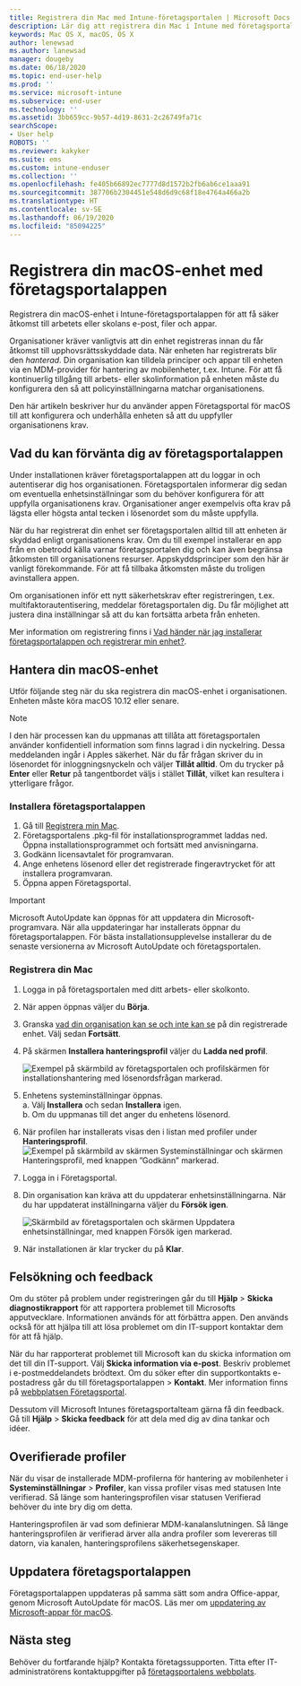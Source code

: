 ```yaml
---
title: Registrera din Mac med Intune-företagsportalen | Microsoft Docs
description: Lär dig att registrera din Mac i Intune med företagsportalappen.
keywords: Mac OS X, macOS, OS X
author: lenewsad
ms.author: lanewsad
manager: dougeby
ms.date: 06/18/2020
ms.topic: end-user-help
ms.prod: ''
ms.service: microsoft-intune
ms.subservice: end-user
ms.technology: ''
ms.assetid: 3bb659cc-9b57-4d19-8631-2c26749fa71c
searchScope:
- User help
ROBOTS: ''
ms.reviewer: kakyker
ms.suite: ems
ms.custom: intune-enduser
ms.collection: ''
ms.openlocfilehash: fe405b66892ec7777d8d1572b2fb6ab6ce1aaa91
ms.sourcegitcommit: 387706b2304451e548d6d9c68f18e4764a466a2b
ms.translationtype: HT
ms.contentlocale: sv-SE
ms.lasthandoff: 06/19/2020
ms.locfileid: "85094225"
---
```

# <a name="enroll-your-macos-device-using-the-company-portal-app"></a>Registrera din macOS-enhet med företagsportalappen  

Registrera din macOS-enhet i Intune-företagsportalappen för att få säker åtkomst till arbetets eller skolans e-post, filer och appar.

Organisationer kräver vanligtvis att din enhet registreras innan du får åtkomst till upphovsrättsskyddade data. När enheten har registrerats blir den *hanterad*. Din organisation kan tilldela principer och appar till enheten via en MDM-provider för hantering av mobilenheter, t.ex. Intune. För att få kontinuerlig tillgång till arbets- eller skolinformation på enheten måste du konfigurera den så att policyinställningarna matchar organisationens.  

Den här artikeln beskriver hur du använder appen Företagsportal för macOS till att konfigurera och underhålla enheten så att du uppfyller organisationens krav.  


## <a name="what-to-expect-from-the-company-portal-app"></a>Vad du kan förvänta dig av företagsportalappen

Under installationen kräver företagsportalappen att du loggar in och autentiserar dig hos organisationen. Företagsportalen informerar dig sedan om eventuella enhetsinställningar som du behöver konfigurera för att uppfylla organisationens krav. Organisationer anger exempelvis ofta krav på lägsta eller högsta antal tecken i lösenordet som du måste uppfylla.    

När du har registrerat din enhet ser företagsportalen alltid till att enheten är skyddad enligt organisationens krav. Om du till exempel installerar en app från en obetrodd källa varnar företagsportalen dig och kan även begränsa åtkomsten till organisationens resurser. Appskyddsprinciper som den här är vanligt förekommande. För att få tillbaka åtkomsten måste du troligen avinstallera appen. 

Om organisationen inför ett nytt säkerhetskrav efter registreringen, t.ex. multifaktorautentisering, meddelar företagsportalen dig. Du får möjlighet att justera dina inställningar så att du kan fortsätta arbeta från enheten.  

Mer information om registrering finns i [Vad händer när jag installerar företagsportalappen och registrerar min enhet?](what-happens-if-you-install-the-Company-Portal-app-and-enroll-your-device-in-intune-macos.md).  

## <a name="get-your-macos-device-managed"></a>Hantera din macOS-enhet  
Utför följande steg när du ska registrera din macOS-enhet i organisationen. Enheten måste köra macOS 10.12 eller senare.   

> [!NOTE]
> I den här processen kan du uppmanas att tillåta att företagsportalen använder konfidentiell information som finns lagrad i din nyckelring. Dessa meddelanden ingår i Apples säkerhet. När du får frågan skriver du in lösenordet för inloggningsnyckeln och väljer **Tillåt alltid**. Om du trycker på **Enter** eller **Retur** på tangentbordet väljs i stället **Tillåt**, vilket kan resultera i ytterligare frågor.  

### <a name="install-company-portal-app"></a>Installera företagsportalappen  
1. Gå till [Registrera min Mac](https://go.microsoft.com/fwlink/?linkid=853070).  
2. Företagsportalens .pkg-fil för installationsprogrammet laddas ned. Öppna installationsprogrammet och fortsätt med anvisningarna. 
3. Godkänn licensavtalet för programvaran. 
4. Ange enhetens lösenord eller det registrerade fingeravtrycket för att installera programvaran.  
5. Öppna appen Företagsportal. 

> [!IMPORTANT]
> Microsoft AutoUpdate kan öppnas för att uppdatera din Microsoft-programvara. När alla uppdateringar har installerats öppnar du företagsportalappen. För bästa installationsupplevelse installerar du de senaste versionerna av Microsoft AutoUpdate och företagsportalen.  


### <a name="enroll-your-mac"></a>Registrera din Mac  


1. Logga in på företagsportalen med ditt arbets- eller skolkonto.  
2. När appen öppnas väljer du **Börja**.  
3. Granska [vad din organisation kan se och inte kan se](what-info-can-your-company-see-when-you-enroll-your-device-in-intune.md) på din registrerade enhet. Välj sedan **Fortsätt**.
4. På skärmen **Installera hanteringsprofil** väljer du **Ladda ned profil**.  

    ![Exempel på skärmbild av företagsportalen och profilskärmen för installationshantering med lösenordsfrågan markerad.](./media/install-management-profile-macos-2006.png)   

5. Enhetens systeminställningar öppnas.  
    a. Välj **Installera** och sedan **Installera** igen.  
    b. Om du uppmanas till det anger du enhetens lösenord.   
6. När profilen har installerats visas den i listan med profiler under **Hanteringsprofil**.
    ![Exempel på skärmbild av skärmen Systeminställningar och skärmen Hanteringsprofil, med knappen ”Godkänn” markerad.](./media/management-profile-approve-macos-2006.png)   
7. Logga in i Företagsportal.    
8. Din organisation kan kräva att du uppdaterar enhetsinställningarna. När du har uppdaterat inställningarna väljer du **Försök igen**.  

    ![Skärmbild av företagsportalen och skärmen Uppdatera enhetsinställningar, med knappen Försök igen markerad.](./media/update-settings-mac-2006.png)  
9. När installationen är klar trycker du på **Klar**.  


 ## <a name="troubleshooting-and-feedback"></a>Felsökning och feedback   

Om du stöter på problem under registreringen går du till **Hjälp** > **Skicka diagnostikrapport** för att rapportera problemet till Microsofts apputvecklare. Informationen används för att förbättra appen. Den används också för att hjälpa till att lösa problemet om din IT-support kontaktar dem för att få hjälp.  

När du har rapporterat problemet till Microsoft kan du skicka information om det till din IT-support. Välj **Skicka information via e-post**. Beskriv problemet i e-postmeddelandets brödtext. Om du söker efter din supportkontakts e-postadress går du till företagsportalappen > **Kontakt**. Mer information finns på [webbplatsen Företagsportal](https://go.microsoft.com/fwlink/?linkid=2010980).  
 

Dessutom vill Microsoft Intunes företagsportalteam gärna få din feedback. Gå till **Hjälp** > **Skicka feedback** för att dela med dig av dina tankar och idéer.  

## <a name="unverified-profiles"></a>Overifierade profiler  
När du visar de installerade MDM-profilerna för hantering av mobilenheter i **Systeminställningar** > **Profiler**, kan vissa profiler visas med statusen Inte verifierad. Så länge som hanteringsprofilen visar statusen Verifierad behöver du inte bry dig om detta.  

Hanteringsprofilen är vad som definierar MDM-kanalanslutningen. Så länge hanteringsprofilen är verifierad ärver alla andra profiler som levereras till datorn, via kanalen, hanteringsprofilens säkerhetsegenskaper.  

## <a name="updating-the-company-portal-app"></a>Uppdatera företagsportalappen

Företagsportalappen uppdateras på samma sätt som andra Office-appar, genom Microsoft AutoUpdate för macOS. Läs mer om [uppdatering av Microsoft-appar för macOS](https://support.office.com/article/Check-for-Office-for-Mac-updates-automatically-bfd1e497-c24d-4754-92ab-910a4074d7c1).  

## <a name="next-steps"></a>Nästa steg  
Behöver du fortfarande hjälp? Kontakta företagssupporten. Titta efter IT-administratörens kontaktuppgifter på [företagsportalens webbplats](https://go.microsoft.com/fwlink/?linkid=2010980).  


